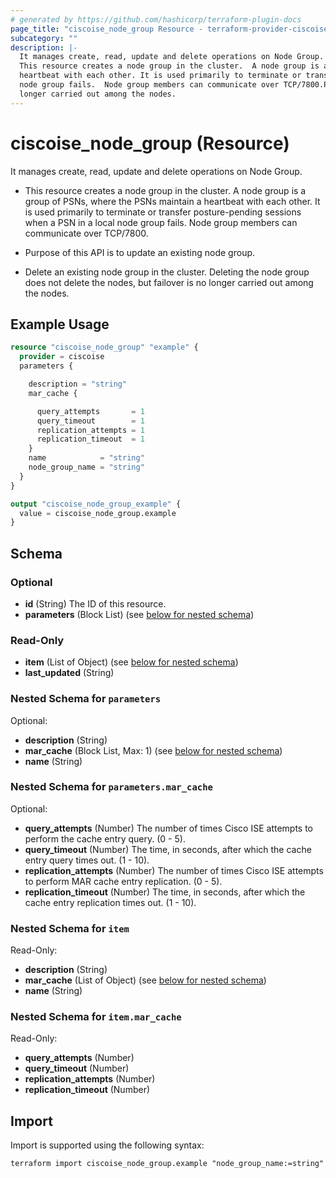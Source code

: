```yaml
---
# generated by https://github.com/hashicorp/terraform-plugin-docs
page_title: "ciscoise_node_group Resource - terraform-provider-ciscoise"
subcategory: ""
description: |-
  It manages create, read, update and delete operations on Node Group.
  This resource creates a node group in the cluster.  A node group is a group of PSNs, where the PSNs maintain a
  heartbeat with each other. It is used primarily to terminate or transfer posture-pending sessions when a PSN in a local
  node group fails.  Node group members can communicate over TCP/7800.Purpose of this API is to update an existing node group.Delete an existing node group in the cluster. Deleting the node group does not delete the nodes, but failover is no
  longer carried out among the nodes.
---
```


# ciscoise_node_group (Resource)

It manages create, read, update and delete operations on Node Group.

- This resource creates a node group in the cluster.  A node group is a group of PSNs, where the PSNs maintain a
heartbeat with each other. It is used primarily to terminate or transfer posture-pending sessions when a PSN in a local
node group fails.  Node group members can communicate over TCP/7800.


- Purpose of this API is to update an existing node group.


- Delete an existing node group in the cluster. Deleting the node group does not delete the nodes, but failover is no
longer carried out among the nodes.

## Example Usage

```terraform
resource "ciscoise_node_group" "example" {
  provider = ciscoise
  parameters {

    description = "string"
    mar_cache {

      query_attempts       = 1
      query_timeout        = 1
      replication_attempts = 1
      replication_timeout  = 1
    }
    name            = "string"
    node_group_name = "string"
  }
}

output "ciscoise_node_group_example" {
  value = ciscoise_node_group.example
}
```

<!-- schema generated by tfplugindocs -->
## Schema

### Optional

- **id** (String) The ID of this resource.
- **parameters** (Block List) (see [below for nested schema](#nestedblock--parameters))

### Read-Only

- **item** (List of Object) (see [below for nested schema](#nestedatt--item))
- **last_updated** (String)

<a id="nestedblock--parameters"></a>
### Nested Schema for `parameters`

Optional:

- **description** (String)
- **mar_cache** (Block List, Max: 1) (see [below for nested schema](#nestedblock--parameters--mar_cache))
- **name** (String)

<a id="nestedblock--parameters--mar_cache"></a>
### Nested Schema for `parameters.mar_cache`

Optional:

- **query_attempts** (Number) The number of times Cisco ISE attempts to perform the cache entry query. (0 - 5).
- **query_timeout** (Number) The time, in seconds, after which the cache entry query times out. (1 - 10).
- **replication_attempts** (Number) The number of times Cisco ISE attempts to perform MAR cache entry replication. (0 - 5).
- **replication_timeout** (Number) The time, in seconds, after which the cache entry replication times out. (1 - 10).



<a id="nestedatt--item"></a>
### Nested Schema for `item`

Read-Only:

- **description** (String)
- **mar_cache** (List of Object) (see [below for nested schema](#nestedobjatt--item--mar_cache))
- **name** (String)

<a id="nestedobjatt--item--mar_cache"></a>
### Nested Schema for `item.mar_cache`

Read-Only:

- **query_attempts** (Number)
- **query_timeout** (Number)
- **replication_attempts** (Number)
- **replication_timeout** (Number)

## Import

Import is supported using the following syntax:

```shell
terraform import ciscoise_node_group.example "node_group_name:=string"
```
